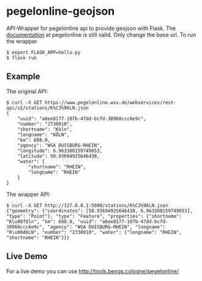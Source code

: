 # pegelonline-geojson
API-Wrapper for pegelonline api to provide geojson with Flask.
The [documentation](https://www.pegelonline.wsv.de/webservice/dokuRestapi) at pegelonline is still valid. Only change the base url.
To run the wrapper

    $ export FLASK_APP=hello.py
    $ flask run

## Example
The original API:

    $ curl -X GET https://www.pegelonline.wsv.de/webservices/rest-api/v2/stations/K%C3%96LN.json
    {
    	"uuid": "a6ee8177-107b-47dd-bcfd-30960ccc6e9c",
    	"number": "2730010",
    	"shortname": "Köln",
    	"longname": "KÖLN",
    	"km": 688.0,
    	"agency": "WSA DUISBURG-RHEIN",
    	"longitude": 6.963300159749653,
    	"latitude": 50.93694925646438,
    	"water": {
      		"shortname": "RHEIN",
      		"longname": "RHEIN"
    	}
    }

The wrapper API:

    $ curl -X GET http://127.0.0.1:5000/stations/K%C3%96LN.json
    {"geometry": {"coordinates": [50.93694925646438, 6.963300159749653], "type": "Point"}, "type": "Feature", "properties": {"shortname": "K\u00f6ln", "km": 688.0, "uuid": "a6ee8177-107b-47dd-bcfd-30960ccc6e9c", "agency": "WSA DUISBURG-RHEIN", "longname": "K\u00d6LN", "number": "2730010", "water": {"longname": "RHEIN", "shortname": "RHEIN"}}}


## Live Demo
For a live demo you can use http://tools.bengs.cologne/pegelonline/
